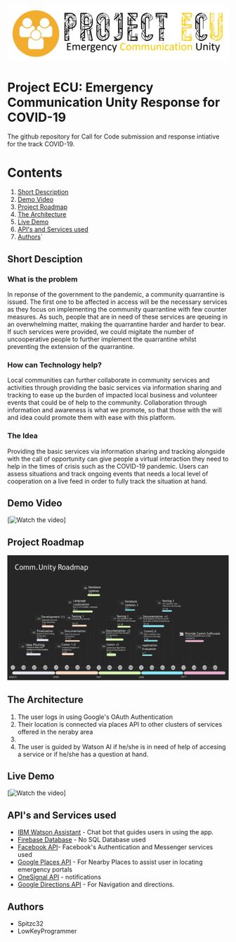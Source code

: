 ![](images/Logo.jpg)
# Project ECU: Emergency Communication Unity Response for COVID-19

The github repository for Call for Code submission and response intiative for the track COVID-19.

# Contents
1. [Short Description](#Short-Description)
1. [Demo Video](#Demo-Video)
1. [Project Roadmap](#Project-Roadmap)
1. [The Architecture](#The-Architecture)
1. [Live Demo](#Live-Demo)
1. [API's and Services used](#APIs-and-Services-used)
1. [Authors](#Authors)`


## Short Desciption 

### What is the problem

In reponse of the government to the pandemic, a community quarrantine is issued. The first one to be affected in access will be the necessary services as they focus on implementing the community quarrantine with few counter measures. As such, people that are in need of these services are qeueing in an overwhelming matter, making the quarrantine harder and harder to bear. If such services were provided, we could migitate the number of uncooperative people to further implement the quarrantine whilst preventing the extension of the quarrantine.

### How can Technology help?

Local communities can further collaborate in community services and activities through providing the basic services via information sharing and tracking to ease up the burden of impacted local business and volunteer events that could be of help to the community. Collaboration through information and awareness is what we promote, so that those with the will and idea could promote them with ease with this platform.   

### The Idea
Providing the basic services via information sharing and tracking alongside with the call of opportunity can give people a virtual interaction they need to help in the times of crisis such as the COVID-19 pandemic. Users can assess situations and track ongoing events that needs a local level of cooperation on a live feed in order to fully track the situation at hand.

## Demo Video
[![Watch the video]()]

## Project Roadmap
![](images/ProductRoadmap.jpg)

## The Architecture

1. The user logs in using Google's OAuth Authentication
2. Their location is connected via places API to other clusters of services offered in the neraby area
3. 
4. The user is guided by Watson AI if he/she is in need of help of accesing a service or if he/she has a question at hand.

## Live Demo

[![Watch the video]()]

## API's and Services used

* [IBM Watson Assistant](https://www.ibm.com/cloud/watson-assistant/) - Chat bot that guides users in using the app.
* [Firebase Database](https://firebase.google.com/) - No SQL Database used
* [Facebook API](https://developers.facebook.com/products)- Facebook's Authentication and Messenger services used
* [Google Places API](https://developers.google.com/places/web-service/intro) - For Nearby Places to assist user in locating emergency portals
* [OneSignal API](https://app.onesignal.com/) - notifications
* [Google Directions API](https://developers.google.com/maps/documentation/directions/start) - For Navigation and directions.



## Authors
* Spitzc32
* LowKeyProgrammer




